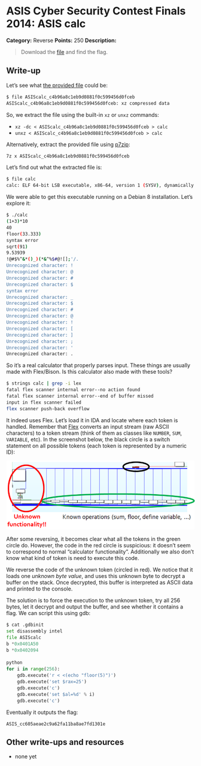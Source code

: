 # ASIS Cyber Security Contest Finals 2014: ASIS calc

**Category:** Reverse
**Points:** 250
**Description:**

> Download the [file](ASIScalc_c4b96a8c1eb9d0881f0c599456d0fceb) and find the flag.

## Write-up

Let’s see what [the provided file](ASIScalc_c4b96a8c1eb9d0881f0c599456d0fceb) could be:

```bash
$ file ASIScalc_c4b96a8c1eb9d0881f0c599456d0fceb
ASIScalc_c4b96a8c1eb9d0881f0c599456d0fceb: xz compressed data
```

So, we extract the file using the built-in `xz` or `unxz` commands:

* `xz -dc < ASIScalc_c4b96a8c1eb9d0881f0c599456d0fceb > calc`
* `unxz < ASIScalc_c4b96a8c1eb9d0881f0c599456d0fceb > calc`

Alternatively, extract the provided file using [p7zip](http://p7zip.sourceforge.net/):

```bash
7z x ASIScalc_c4b96a8c1eb9d0881f0c599456d0fceb
```

Let’s find out what the extracted file is:

```bash
$ file calc
calc: ELF 64-bit LSB executable, x86-64, version 1 (SYSV), dynamically linked (uses shared libs), for GNU/Linux 2.6.32, stripped
```

We were able to get this executable running on a Debian 8 installation. Let’s explore it:

```bash
$ ./calc
(1+3)*10
40
floor(33.333)
syntax error
sqrt(91)
9.53939
!@#$%^&*()_)(*&^%$#@![];'/.
Unrecognized character: !
Unrecognized character: @
Unrecognized character: #
Unrecognized character: $
syntax error
Unrecognized character: _
Unrecognized character: $
Unrecognized character: #
Unrecognized character: @
Unrecognized character: !
Unrecognized character: [
Unrecognized character: ]
Unrecognized character: ;
Unrecognized character: '
Unrecognized character: .
```

So it’s a real calculator that properly parses input. These things are usually made with Flex/Bison. Is this calculator also made with these tools?

```bash
$ strings calc | grep -i lex
fatal flex scanner internal error--no action found
fatal flex scanner internal error--end of buffer missed
input in flex scanner failed
flex scanner push-back overflow
```

It indeed uses Flex. Let’s load it in IDA and locate where each token is handled. Remember that [Flex](http://flex.sourceforge.net/) converts an input stream (raw ASCII characters) to a token stream (think of them as classes like `NUMBER`, `SUM`, `VARIABLE`, etc). In the screenshot below, the black circle is a switch statement on all possible tokens (each token is represented by a numeric ID):

![Handling Tokens](handle-tokens.png)

After some reversing, it becomes clear what all the tokens in the green circle do. However, the code in the red circle is suspicious: it doesn’t seem to correspond to normal “calculator functionality”. Additionally we also don’t know what kind of token is need to execute this code.

We reverse the code of the unknown token (circled in red). We notice that it loads one _unknown byte value_, and uses this unknown byte to decrypt a buffer on the stack. Once decrypted, this buffer is interpreted as ASCII data and printed to the console.

The solution is to force the execution to the unknown token, try all 256 bytes, let it decrypt and output the buffer, and see whether it contains a flag. We can script this using gdb:

```python
$ cat .gdbinit
set disassembly intel
file ASIScalc
b *0x0401A50
b *0x0402094

python
for i in range(256):
	gdb.execute('r < <(echo "floor(5)")')
	gdb.execute('set $rax=25')
	gdb.execute('c')
	gdb.execute('set $al=%d' % i)
	gdb.execute('c')
```

Eventually it outputs the flag:

	ASIS_cc605aeae2c9a62fa11ba8ae7fd1301e

## Other write-ups and resources

* none yet
